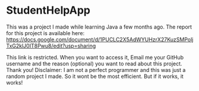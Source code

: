 # StudentHelpApp
This was a project I made while learning Java a few months ago. The report for this project is available here:
https://docs.google.com/document/d/1PUCLC2X5AdWYUHzrX27KuzSMPoljTxG2klJ0IT8Pwu8/edit?usp=sharing

This link is restricted. When you want to access it, Email me your GitHub username and the reason (optional) you want to read about this project.
Thank you!
Disclaimer: I am not a perfect programmer and this was just a random project I made. So it wont be the most efficient. But if it works, it works!
